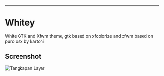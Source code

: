 ----------

Whitey
==========

White GTK and Xfwm theme, gtk based on xfcolorize and xfwm based on puro osx 
by kartoni

Screenshot
----------

![Tangkapan 
Layar](https://github.com/reorr/whitey/raw/master/screenshot/Screenshot_2017-06-04_23-07-40.png)

